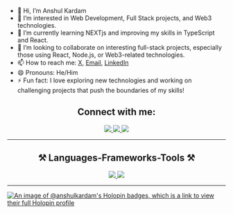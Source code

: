 - 👋 Hi, I’m Anshul Kardam  
- 👀 I’m interested in Web Development, Full Stack projects, and Web3 technologies.  
- 🌱 I’m currently learning NEXTjs and improving my skills in TypeScript and React.  
- 💞️ I’m looking to collaborate on interesting full-stack projects, especially those using React, Node.js, or Web3-related technologies.  
- 📫 How to reach me: [X](https://x.com/anshulkardam_), [Email](mailto:anshulkardamsr@gmail.com), [LinkedIn](https://www.linkedin.com/in/anshul-kardam-057841302/)
- 😄 Pronouns: He/Him  
- ⚡ Fun fact: I love exploring new technologies and working on challenging projects that push the boundaries of my skills!

<!---
anshulkardam/anshulkardam is a ✨ special ✨ repository because its `README.md` (this file) appears on your GitHub profile.
You can click the Preview link to take a look at your changes.
--->
<h2 align="center">Connect with me:</h2>
<p align="center">
<div align="center"> 
  <a href="mailto:anshulkardamsr@gmail.com">
    <img src="https://img.shields.io/badge/Gmail-333333?style=for-the-badge&logo=gmail&logoColor=red" target="_blank" />
  </a>
  <a href="https://linkedin.com/in/anshul-kardam-057841302" target="_blank">
    <img src="https://img.shields.io/badge/LinkedIn-0077B5?style=for-the-badge&logo=linkedin&logoColor=white" target="_blank" />
  </a>
  <a href="https://www.github.com/anshulkardam" target="_blank">
     <img src="https://img.shields.io/badge/Portfolio-FF5722?style=for-the-badge&logo=todoist&logoColor=white" target="_blank" /> <!-- sqlite, safari, google-chrome are other good icon options -->
  </a>
</div>
</p>
<hr/>

<h2 align="center">⚒️ Languages-Frameworks-Tools ⚒️</h2>
<p align="center">
  <a href="https://www.github.com/anshulkardam" >
<!--      <img src="https://skillicons.dev/icons?i=html,css,javascript,jquery,tailwind,react,express,nodejs,django,mysql,next,vite" /> -->
<!--    <img src="https://skillicons.dev/icons?i=java,cpp,py,bash,git,github,gcp,figma,mongodb,redux,bootstrap,ts,postman,selenium" />  -->
    <!-- docker,graphql,kubernetes,redis,selenium --> 

<img src="https://skillicons.dev/icons?i=html,css,javascript,tailwind,react,next,nodejs,express,django,docker,bootstrap,ts,mongodb,postgres,prisma" />
<img src="https://skillicons.dev/icons?i=git,github,gitlab,gcp,mysql,java,cpp,py,bash,vite,npm,pnpm,figma,postman,selenium,firebase,bun" />

  </a>
</p>
<hr/>


[![An image of @anshulkardam's Holopin badges, which is a link to view their full Holopin profile](https://holopin.me/anshulkardam)](https://holopin.io/@anshulkardam)
